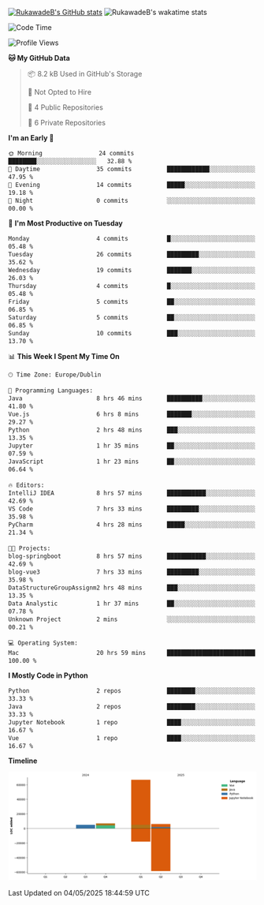 
[![RukawadeB's GitHub stats](https://github-readme-stats.vercel.app/api?username=RukawadeB&hide=prs&show_icons=true&theme=omni)](https://github.com/anuraghazra/github-readme-stats)
![RukawadeB's wakatime stats](https://github-readme-stats.vercel.app/api/wakatime?username=RukawadeB)

<!--START_SECTION:waka-->
![Code Time](http://img.shields.io/badge/Code%20Time-462%20hrs%2048%20mins-blue)

![Profile Views](http://img.shields.io/badge/Profile%20Views-32-blue)

**🐱 My GitHub Data** 

> 📦 8.2 kB Used in GitHub's Storage 
 > 
> 🚫 Not Opted to Hire
 > 
> 📜 4 Public Repositories 
 > 
> 🔑 6 Private Repositories 
 > 
**I'm an Early 🐤** 

```text
🌞 Morning                24 commits          ████████░░░░░░░░░░░░░░░░░   32.88 % 
🌆 Daytime                35 commits          ████████████░░░░░░░░░░░░░   47.95 % 
🌃 Evening                14 commits          █████░░░░░░░░░░░░░░░░░░░░   19.18 % 
🌙 Night                  0 commits           ░░░░░░░░░░░░░░░░░░░░░░░░░   00.00 % 
```
📅 **I'm Most Productive on Tuesday** 

```text
Monday                   4 commits           █░░░░░░░░░░░░░░░░░░░░░░░░   05.48 % 
Tuesday                  26 commits          █████████░░░░░░░░░░░░░░░░   35.62 % 
Wednesday                19 commits          ███████░░░░░░░░░░░░░░░░░░   26.03 % 
Thursday                 4 commits           █░░░░░░░░░░░░░░░░░░░░░░░░   05.48 % 
Friday                   5 commits           ██░░░░░░░░░░░░░░░░░░░░░░░   06.85 % 
Saturday                 5 commits           ██░░░░░░░░░░░░░░░░░░░░░░░   06.85 % 
Sunday                   10 commits          ███░░░░░░░░░░░░░░░░░░░░░░   13.70 % 
```


📊 **This Week I Spent My Time On** 

```text
🕑︎ Time Zone: Europe/Dublin

💬 Programming Languages: 
Java                     8 hrs 46 mins       ██████████░░░░░░░░░░░░░░░   41.80 % 
Vue.js                   6 hrs 8 mins        ███████░░░░░░░░░░░░░░░░░░   29.27 % 
Python                   2 hrs 48 mins       ███░░░░░░░░░░░░░░░░░░░░░░   13.35 % 
Jupyter                  1 hr 35 mins        ██░░░░░░░░░░░░░░░░░░░░░░░   07.59 % 
JavaScript               1 hr 23 mins        ██░░░░░░░░░░░░░░░░░░░░░░░   06.64 % 

🔥 Editors: 
IntelliJ IDEA            8 hrs 57 mins       ███████████░░░░░░░░░░░░░░   42.69 % 
VS Code                  7 hrs 33 mins       █████████░░░░░░░░░░░░░░░░   35.98 % 
PyCharm                  4 hrs 28 mins       █████░░░░░░░░░░░░░░░░░░░░   21.34 % 

🐱‍💻 Projects: 
blog-springboot          8 hrs 57 mins       ███████████░░░░░░░░░░░░░░   42.69 % 
blog-vue3                7 hrs 33 mins       █████████░░░░░░░░░░░░░░░░   35.98 % 
DataStructureGroupAssignm2 hrs 48 mins       ███░░░░░░░░░░░░░░░░░░░░░░   13.35 % 
Data Analystic           1 hr 37 mins        ██░░░░░░░░░░░░░░░░░░░░░░░   07.78 % 
Unknown Project          2 mins              ░░░░░░░░░░░░░░░░░░░░░░░░░   00.21 % 

💻 Operating System: 
Mac                      20 hrs 59 mins      █████████████████████████   100.00 % 
```

**I Mostly Code in Python** 

```text
Python                   2 repos             ████████░░░░░░░░░░░░░░░░░   33.33 % 
Java                     2 repos             ████████░░░░░░░░░░░░░░░░░   33.33 % 
Jupyter Notebook         1 repo              ████░░░░░░░░░░░░░░░░░░░░░   16.67 % 
Vue                      1 repo              ████░░░░░░░░░░░░░░░░░░░░░   16.67 % 
```



**Timeline**

![Lines of Code chart](https://raw.githubusercontent.com/RukawadeB/RukawadeB/main/assets/bar_graph.png)


 Last Updated on 04/05/2025 18:44:59 UTC
<!--END_SECTION:waka-->



